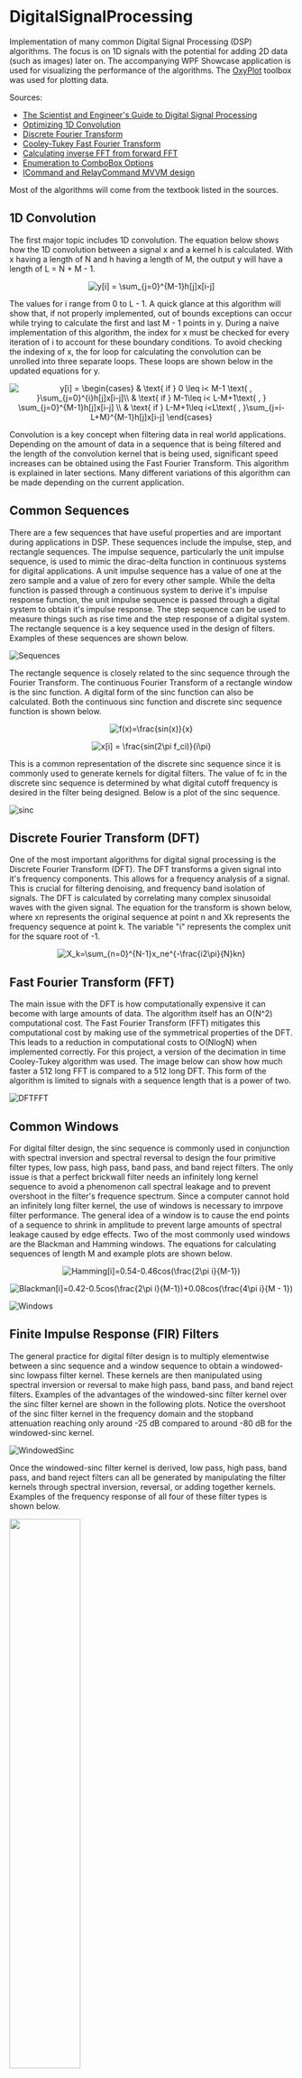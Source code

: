 # DigitalSignalProcessing
Implementation of many common Digital Signal Processing (DSP) algorithms. The focus is on 1D signals with the potential for adding 2D data (such as images) later on. The accompanying WPF Showcase application is used for visualizing the performance of the algorithms. The [OxyPlot](https://github.com/oxyplot/oxyplot) toolbox was used for plotting data.

Sources:
- [The Scientist and Engineer's Guide to Digital Signal Processing](https://www.analog.com/en/education/education-library/scientist_engineers_guide.html#Foundations)
- [Optimizing 1D Convolution](https://stackoverflow.com/questions/7237907/1d-fast-convolution-without-fft)
- [Discrete Fourier Transform](https://en.wikipedia.org/wiki/Discrete_Fourier_transform)
- [Cooley-Tukey Fast Fourier Transform](https://en.wikipedia.org/wiki/Cooley%E2%80%93Tukey_FFT_algorithm)
- [Calculating inverse FFT from forward FFT](https://flylib.com/books/en/2.729.1/computing_the_inverse_fft_using_the_forward_fft.html)
- [Enumeration to ComboBox Options](https://stackoverflow.com/questions/6145888/how-to-bind-an-enum-to-a-combobox-control-in-wpf)
- [ICommand and RelayCommand MVVM design](https://stackoverflow.com/questions/1468791/icommand-mvvm-implementation)

Most of the algorithms will come from the textbook listed in the sources.

## 1D Convolution
The first major topic includes 1D convolution. The equation below shows how the 1D convolution between a signal x and a kernel h is calculated. With x having a length of N and h having a length of M, the output y will have a length of L = N + M - 1.

<p align="center">
    <img src="https://latex.codecogs.com/svg.latex?y[i]&space;=&space;\sum_{j=0}^{M-1}h[j]x[i-j]" title="y[i] = \sum_{j=0}^{M-1}h[j]x[i-j]" />
</p>

The values for i range from 0 to L - 1. A quick glance at this algorithm will show that, if not properly implemented, out of bounds exceptions can occur while trying to calculate the first and last M - 1 points in y. During a naive implementation of this algorithm, the index for x must be checked for every iteration of i to account for these boundary conditions. To avoid checking the indexing of x, the for loop for calculating the convolution can be unrolled into three separate loops. These loops are shown below in the updated equations for y.

<p align="center">
    <img src="https://latex.codecogs.com/svg.latex?y[i]&space;=&space;\begin{cases}&space;&&space;\text{&space;if&space;}&space;0&space;\leq&space;i<&space;M-1&space;\text{&space;,&space;}\sum_{j=0}^{i}h[j]x[i-j]\\&space;&&space;\text{&space;if&space;}&space;M-1\leq&space;i<&space;L-M&plus;1\text{&space;,&space;}&space;\sum_{j=0}^{M-1}h[j]x[i-j]&space;\\&space;&&space;\text{&space;if&space;}&space;L-M&plus;1\leq&space;i<L\text{&space;,&space;}\sum_{j=i-L&plus;M}^{M-1}h[j]x[i-j]&space;\end{cases}" title="y[i] = \begin{cases} & \text{ if } 0 \leq i< M-1 \text{ , }\sum_{j=0}^{i}h[j]x[i-j]\\ & \text{ if } M-1\leq i< L-M+1\text{ , } \sum_{j=0}^{M-1}h[j]x[i-j] \\ & \text{ if } L-M+1\leq i<L\text{ , }\sum_{j=i-L+M}^{M-1}h[j]x[i-j] \end{cases}" />
</p>

Convolution is a key concept when filtering data in real world applications. Depending on the amount of data in a sequence that is being filtered and the length of the convolution kernel that is being used, significant speed increases can be obtained using the Fast Fourier Transform. This algorithm is explained in later sections. Many different variations of this algorithm can be made depending on the current application.

## Common Sequences
There are a few sequences that have useful properties and are important during applications in DSP. These sequences include the impulse, step, and rectangle sequences. The impulse sequence, particularly the unit impulse sequence, is used to mimic the dirac-delta function in continuous systems for digital applications. A unit impulse sequence has a value of one at the zero sample and a value of zero for every other sample. While the delta function is passed through a continuous system to derive it's impulse response function, the unit impulse sequence is passed through a digital system to obtain it's impulse response. The step sequence can be used to measure things such as rise time and the step response of a digital system. The rectangle sequence is a key sequence used in the design of filters. Examples of these sequences are shown below.

![Sequences](ShowCase/Resources/CommonSequencesImage.PNG)

The rectangle sequence is closely related to the sinc sequence through the Fourier Transform. The continuous Fourier Transform of a rectangle window is the sinc function. A digital form of the sinc function can also be calculated. Both the continuous sinc function and discrete sinc sequence function is shown below.

<p align="center">
    <img src="https://latex.codecogs.com/svg.image?f(x)=\frac{sin(x)}{x}" title="f(x)=\frac{sin(x)}{x}" />
</p>

<p align="center">
    <img src="https://latex.codecogs.com/svg.image?x[i]&space;=&space;\frac{sin(2\pi&space;f_ci)}{i\pi}" title="x[i] = \frac{sin(2\pi f_ci)}{i\pi}" />
</p>

This is a common representation of the discrete sinc sequence since it is commonly used to generate kernels for digital filters. The value of fc in the discrete sinc sequence is determined by what digital cutoff frequency is desired in the filter being designed. Below is a plot of the sinc sequence.

![sinc](ShowCase/Resources/SincImage.PNG)

## Discrete Fourier Transform (DFT)
One of the most important algorithms for digital signal processing is the Discrete Fourier Transform (DFT). The DFT transforms a given signal into it's frequency components. This allows for a frequency analysis of a signal. This is crucial for filtering denoising, and frequency band isolation of signals. The DFT is calculated by correlating many complex sinusoidal waves with the given signal. The equation for the transform is shown below, where xn represents the original sequence at point n and Xk represents the frequency sequence at point k. The variable "i" represents the complex unit for the square root of -1.

<p align="center">
    <img src="https://latex.codecogs.com/svg.image?X_k=\sum_{n=0}^{N-1}x_ne^{-\frac{i2\pi}{N}kn}" title="X_k=\sum_{n=0}^{N-1}x_ne^{-\frac{i2\pi}{N}kn}" />
</p>

## Fast Fourier Transform (FFT)
The main issue with the DFT is how computationally expensive it can become with large amounts of data. The algorithm itself has an O(N^2) computational cost. The Fast Fourier Transform (FFT) mitigates this computational cost by making use of the symmetrical properties of the DFT. This leads to a reduction in computational costs to O(NlogN) when implemented correctly. For this project, a version of the decimation in time Cooley-Tukey algorithm was used. The image below can show how much faster a 512 long FFT is compared to a 512 long DFT. This form of the algorithm is limited to signals with a sequence length that is a power of two.

![DFTFFT](ShowCase/Resources/DFTVFFTImage.PNG)

## Common Windows
For digital filter design, the sinc sequence is commonly used in conjunction with spectral inversion and spectral reversal to design the four primitive filter types, low pass, high pass, band pass, and band reject filters. The only issue is that a perfect brickwall filter needs an infinitely long kernel sequence to avoid a phenomenon call spectral leakage and to prevent overshoot in the filter's frequence spectrum. Since a computer cannot hold an infinitely long filter kernel, the use of windows is necessary to imrpove filter performance. The general idea of a window is to cause the end points of a sequence to shrink in amplitude to prevent large amounts of spectral leakage caused by edge effects. Two of the most commonly used windows are the Blackman and Hamming windows. The equations for calculating sequences of length M and example plots are shown below.

<p align="center">
    <img src="https://latex.codecogs.com/svg.image?Hamming[i]=0.54-0.46cos(\frac{2\pi&space;i}{M-1})" title="Hamming[i]=0.54-0.46cos(\frac{2\pi i}{M-1})" />
</p>

<p align="center">
    <img src="https://latex.codecogs.com/svg.image?Blackman[i]=0.42-0.5cos(\frac{2\pi&space;i}{M-1})&plus;0.08cos(\frac{4\pi&space;i}{M&space;-&space;1})" title="Blackman[i]=0.42-0.5cos(\frac{2\pi i}{M-1})+0.08cos(\frac{4\pi i}{M - 1})" />
</p>

![Windows](ShowCase/Resources/WindowsImage.PNG)

## Finite Impulse Response (FIR) Filters
The general practice for digital filter design is to multiply elementwise between a sinc sequence and a window sequence to obtain a windowed-sinc lowpass filter kernel. These kernels are then manipulated using spectral inversion or reversal to make high pass, band pass, and band reject filters. Examples of the advantages of the windowed-sinc filter kernel over the sinc filter kernel are shown in the following plots. Notice the overshoot of the sinc filter kernel in the frequency domain and the stopband attenuation reaching only around -25 dB compared to around -80 dB for the windowed-sinc kernel.

![WindowedSinc](ShowCase/Resources/SincVWindowedSincImage.PNG)

Once the windowed-sinc filter kernel is derived, low pass, high pass, band pass, and band reject filters can all be generated by manipulating the filter kernels through spectral inversion, reversal, or adding together kernels. Examples of the frequency response of all four of these filter types is shown below.

<img src="ShowCase/Resources/LowPassImage.PNG" width=50% height=50%>
<img src="ShowCase/Resources/HighPassImage.PNG" width=50% height=50%>
<img src="ShowCase/Resources/BandPassImage.PNG" width=50% height=50%>
<img src="ShowCase/Resources/BandRejectImage.PNG" width=50% height=50%>

## Showcase
I made a simple MVVM wpf application that has interactive controls and plots for each of these major topics. All plots shown in this readme were taken from this application. I forced myself to learn the ICommand interface and how to write a converter for enum to collections. The enum converter is especially helpful for presenting options, such as in a combo box, that map directly to enumerations made in the application.
